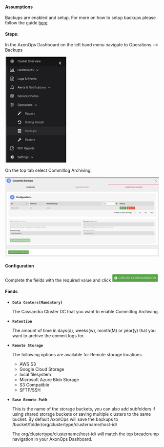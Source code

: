 #### Assumptions

Backups are enabled and setup. For more on how to setup backups please follow the guide [here](/operations/cassandra/backup/overview/)

#### Steps:

In the AxonOps Dashboard on the left hand menu navigate to Operations --> Backups

<img src="/pitr/pitr_left_backup.png" width="200">

On the top tab select Commitlog Archiving.

<img src="/pitr/pitr_top_commitlog.png" width="700">

#### Configuration

Complete the fields with the required value and click <img src="/pitr/create_configuration.png" width="150">

#### Fields 

- **```Data Centers(Mandatory)```**
    
    The Cassandra Cluster DC that you want to enable Commitlog Archiving.

- **```Retention```**
    
    The amount of time in days(d), weeks(w), month(M) or year(y) that you want to archive the commit logs for.

- **```Remote Storage```**

    The following options are available for Remote storage locations.
    - AWS S3
    - Google Cloud Storage
    - local filesystem
    - Microsoft Azure Blob Storage
    - S3 Compatible
    - SFTP/SSH
    
- **```Base Remote Path```**

    This is the name of the storage buckets, you can also add subfolders if using shared storage buckets or saving multiple clusters to the same bucket. By default AxonOps will save the backups to /bucket/folder/org/clustertype/clustername/host-id/

    The org/clustertype/clustername/host-id/ will match the top breadcrump navigation in your AxonOps Dashboard.

